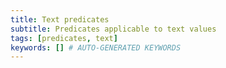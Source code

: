 ```yaml
---
title: Text predicates
subtitle: Predicates applicable to text values
tags: [predicates, text]
keywords: [] # AUTO-GENERATED KEYWORDS
---
```

<!-- START AUTO-GENERATED -->
<!-- END AUTO-GENERATED -->